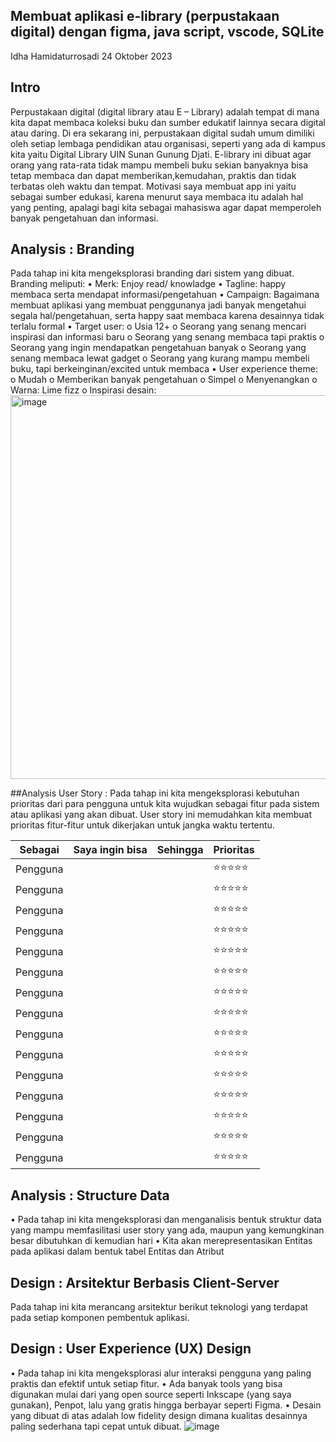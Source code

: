 ## Membuat aplikasi e-library (perpustakaan digital) dengan figma, java script, vscode, SQLite
Idha Hamidaturrosadi 24 Oktober 2023

## Intro
Perpustakaan digital (digital library atau E – Library) adalah tempat di mana kita dapat membaca koleksi buku dan sumber edukatif lainnya secara digital atau daring. Di era sekarang ini, perpustakaan digital sudah umum dimiliki oleh setiap lembaga pendidikan atau organisasi, seperti yang ada di kampus kita yaitu Digital Library UIN Sunan Gunung Djati. E-library ini dibuat agar orang yang rata-rata tidak mampu membeli buku sekian banyaknya  bisa tetap membaca dan dapat memberikan,kemudahan, praktis dan tidak terbatas oleh waktu dan tempat. Motivasi saya membuat app ini yaitu sebagai sumber edukasi, karena menurut saya membaca itu adalah hal yang penting, apalagi bagi kita sebagai mahasiswa agar dapat memperoleh banyak pengetahuan dan informasi.

## Analysis : Branding
Pada tahap ini kita mengeksplorasi branding dari sistem yang dibuat. Branding meliputi:
•  Merk: Enjoy read/ knowladge
•  Tagline: happy membaca serta mendapat informasi/pengetahuan
•  Campaign: Bagaimana membuat aplikasi yang membuat penggunanya jadi banyak mengetahui segala hal/pengetahuan, serta happy saat membaca karena desainnya tidak terlalu formal
•  Target user:
o  Usia 12+
o  Seorang yang senang mencari inspirasi dan informasi baru
o  Seorang yang senang membaca tapi praktis
o  Seorang yang ingin mendapatkan pengetahuan banyak
o  Seorang yang senang membaca lewat gadget
o  Seorang yang kurang mampu membeli buku, tapi berkeinginan/excited untuk membaca
•  User experience theme:
o  Mudah
o  Memberikan banyak pengetahuan
o  Simpel
o  Menyenangkan
o  Warna: Lime fizz
o  Inspirasi desain:
<img width="614" alt="image" src="https://github.com/idhahamidaturrosadi19/App-web/assets/144808574/28c40678-8fe8-44e9-a8cd-08ca06aa4669">

##Analysis User Story :
Pada tahap ini kita mengeksplorasi kebutuhan prioritas dari para pengguna untuk kita wujudkan sebagai fitur pada sistem atau aplikasi yang akan dibuat. User story ini memudahkan kita membuat prioritas fitur-fitur untuk dikerjakan untuk jangka waktu tertentu.

| Sebagai |  Saya ingin bisa | Sehingga | Prioritas |
|---------|-----------|-------|---------|
|Pengguna |  |  | ⭐⭐⭐⭐⭐ |
|Pengguna |  |  | ⭐⭐⭐⭐⭐ |
|Pengguna |  |  | ⭐⭐⭐⭐⭐ |
|Pengguna |  |  | ⭐⭐⭐⭐⭐ |
|Pengguna |  |  | ⭐⭐⭐⭐⭐ |
|Pengguna |  |  | ⭐⭐⭐⭐⭐ |
|Pengguna |  |  | ⭐⭐⭐⭐⭐ |
|Pengguna |  |  | ⭐⭐⭐⭐⭐ |
|Pengguna |  |  | ⭐⭐⭐⭐⭐ |
|Pengguna |  |  | ⭐⭐⭐⭐⭐ |
|Pengguna |  |  | ⭐⭐⭐⭐⭐ |
|Pengguna |  |  | ⭐⭐⭐⭐⭐ |
|Pengguna |  |  | ⭐⭐⭐⭐⭐ |
|Pengguna |  |  | ⭐⭐⭐⭐⭐ |
|Pengguna |  |  | ⭐⭐⭐⭐⭐ |

## Analysis : Structure Data
•  Pada tahap ini kita mengeksplorasi dan menganalisis bentuk struktur data yang mampu memfasilitasi user story yang ada, maupun yang kemungkinan besar dibutuhkan di kemudian hari
•  Kita akan merepresentasikan Entitas pada aplikasi dalam bentuk tabel Entitas dan Atribut

## Design : Arsitektur Berbasis Client-Server
Pada tahap ini kita merancang arsitektur berikut teknologi yang terdapat pada setiap komponen pembentuk aplikasi.

## Design : User Experience (UX) Design
•  Pada tahap ini kita mengeksplorasi alur interaksi pengguna yang paling praktis dan efektif untuk setiap fitur.
•  Ada banyak tools yang bisa digunakan mulai dari yang open source seperti Inkscape (yang saya gunakan), Penpot, lalu yang gratis hingga berbayar seperti Figma.
•  Desain yang dibuat di atas adalah low fidelity design dimana kualitas desainnya paling sederhana tapi cepat untuk dibuat.
![image](https://github.com/idhahamidaturrosadi19/App-web/assets/144808574/cac0767b-78d3-4442-95cb-03ff9dca8f04)

